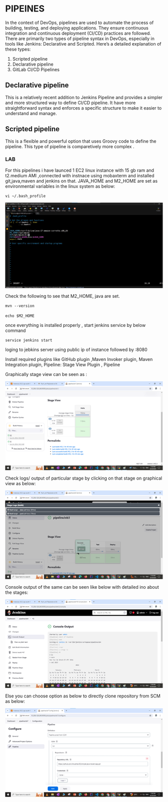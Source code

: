 # PIPEINES
In the context of DevOps, pipelines are used to automate the process of building, testing, and deploying applications. They ensure continuous integration and continuous deployment (CI/CD) practices are followed. There are primarily two types of pipeline syntax in DevOps, especially in tools like Jenkins: Declarative and Scripted. Here’s a detailed explanation of these types:

1. Scripted pipeline
2. Declarative pipeline 
3. GitLab CI/CD Pipelines

## Declarative pipeline 
This is a relatively recent addition to Jenkins Pipeline and provides a simpler and more structured way to define CI/CD pipeline. It have more straightforward syntax and enforces a specific structure to make it easier to understand and manage.

## Scripted pipeline
This is a flexible and powerful option that uses Groovy code to define the pipeline. This type of pipeline is comparetively more complex .

### LAB
For this pipelines i have launced 1 EC2 linux instance with 15 gb ram and t2.medium AMI ,connected with instnace using mobaxterm and installed git,java,maven and jenkins on that.
JAVA_HOME and M2_HOME are set as environmental variables in the linux system as below:

```
vi ~/.bash_profile
```

 ![Step 1](images/1.png)

Check the following to see that M2_HOME, java are set.

```
mvn --version

echo $M2_HOME
```

once everything is installed properly , start jenkins service by below command
``` 
service jenkins start
```

loging to jebkins server using public ip of instance followed by :8080

Install required plugins like GitHub plugin ,Maven Invoker plugin, Maven Integration plugin, Pipeline: Stage View Plugin , Pipeline 

Graphically stage view can be seen as :

 ![Step 2](images/2.png)

Check logs/ output of particular stage by clicking on that stage on graphical view as below:

 ![Step 3](images/3.png)

Console output of the same can be seen like below with detailed ino about the stages:

 ![Step 4](images/4.png)

Else you can choose option as below to directly clone repository from SCM as below:

![Step 5](images/5.png)